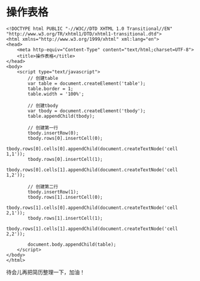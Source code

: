 # 操作表格 #

    <!DOCTYPE html PUBLIC "-//W3C//DTD XHTML 1.0 Transitional//EN" "http://www.w3.org/TR/xhtml1/DTD/xhtml1-transitional.dtd">
    <html xmlns="http://www.w3.org/1999/xhtml" xml:lang="en">
    <head>
    	<meta http-equiv="Content-Type" content="text/html;charset=UTF-8">
    	<title>操作表格</title>
    </head>
    <body>
    	<script type="text/javascript">
    		// 创建table
    		var table = document.createElement('table');
    		table.border = 1;
    		table.width = '100%';
    
    		// 创建tbody
    		var tbody = document.createElement('tbody');
    		table.appendChild(tbody);
    
    		// 创建第一行
    		tbody.insertRow(0);
    		tbody.rows[0].insertCell(0);
    		tbody.rows[0].cells[0].appendChild(document.createTextNode('cell 1,1'));
    		tbody.rows[0].insertCell(1);
    		tbody.rows[0].cells[1].appendChild(document.createTextNode('cell 1,2'));
    
    		// 创建第二行
    		tbody.insertRow(1);
    		tbody.rows[1].insertCell(0);
    		tbody.rows[1].cells[0].appendChild(document.createTextNode('cell 2,1'));
    		tbody.rows[1].insertCell(1);
    		tbody.rows[1].cells[1].appendChild(document.createTextNode('cell 2,2'));
    
    		document.body.appendChild(table);
    	</script>
    </body>
    </html>

待会儿再把简历整理一下，加油！